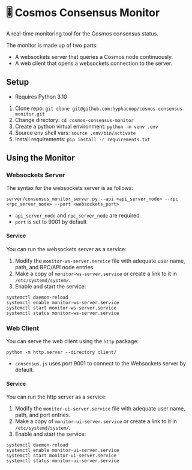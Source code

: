 # 🎚 Cosmos Consensus Monitor

A real-time monitoring tool for the Cosmos consensus status.

The monitor is made up of two parts:

- A websockets server that queries a Cosmos node continuously.
- A web client that opens a websockets connection to the server.

## Setup

- Requires Python 3.10

1. Clone repo: `git clone git@github.com:hyphacoop/cosmos-consensus-monitor.git`
2. Change directory: `cd cosmos-consensus-monitor`
3. Create a python virtual environment: `python -m venv .env`
4. Source env shell vars: `source .env/bin/activate`
5. Install requirements: `pip install -r requirements.txt`

## Using the Monitor

### Websockets Server

The syntax for the websockets server is as follows:

```
server/consensus_monitor_server.py --api <api_server_node> --rpc <rpc_server_node> --port <websockets_port>
```

- `api_server_node` and `rpc_server_node` are required
- `port` is set to 9001 by default

#### Service

You can run the websockets server as a service:

1. Modify the `monitor-ws-server.service` file with adequate user name, path, and RPC/API node entries.
2. Make a copy of `monitor-ws-server.service` or create a link to it in `/etc/systemd/system/`.
3. Enable and start the service:
```
systemctl daemon-reload
systemctl enable monitor-ws-server.service
systemctl start monitor-ws-server.service
systemctl status monitor-ws-server.service
```

### Web Client

You can serve the web client using the `http` package:

```
python -m http.server --directory client/
```

- `consensus.js` uses port 9001 to connect to the Websockets server by default.


#### Service

You can run the http server as a service:

1. Modify the `monitor-ui-server.service` file with adequate user name, path, and port entries.
2. Make a copy of `monitor-ui-server.service` or create a link to it in `/etc/systemd/system/`.
3. Enable and start the service:
```
systemctl daemon-reload
systemctl enable monitor-ui-server.service
systemctl start monitor-ui-server.service
systemctl status monitor-ui-server.service
